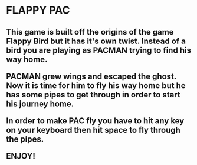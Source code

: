 <h1>FLAPPY PAC </h1>

<h2>
This game is built off the origins of the game Flappy Bird but it has it's own twist. Instead of a bird you are playing as PACMAN trying to find his way home.

PACMAN grew wings and escaped the ghost. Now it is time for him to fly his way home but he has some pipes to get through in order to start his journey home. 
  
  In order to make PAC fly you have to hit any key on your keyboard then hit space to fly through the pipes.
  
  ENJOY!
</h2>
